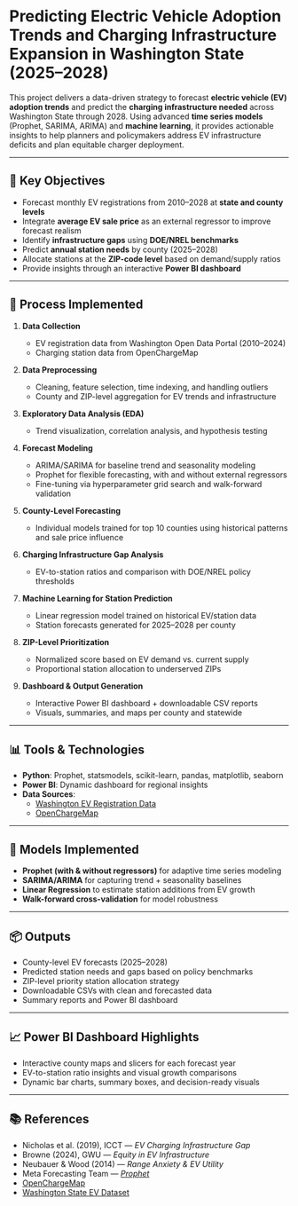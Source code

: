 # Predicting Electric Vehicle Adoption Trends and Charging Infrastructure Expansion in Washington State (2025–2028)

This project delivers a data-driven strategy to forecast **electric vehicle (EV) adoption trends** and predict the **charging infrastructure needed** across Washington State through 2028. Using advanced **time series models** (Prophet, SARIMA, ARIMA) and **machine learning**, it provides actionable insights to help planners and policymakers address EV infrastructure deficits and plan equitable charger deployment.

---

## 🎯 Key Objectives

- Forecast monthly EV registrations from 2010–2028 at **state and county levels**
- Integrate **average EV sale price** as an external regressor to improve forecast realism
- Identify **infrastructure gaps** using **DOE/NREL benchmarks**
- Predict **annual station needs** by county (2025–2028)
- Allocate stations at the **ZIP-code level** based on demand/supply ratios
- Provide insights through an interactive **Power BI dashboard**

---

## 🔁 Process Implemented

1. **Data Collection**
   - EV registration data from Washington Open Data Portal (2010–2024)
   - Charging station data from OpenChargeMap

2. **Data Preprocessing**
   - Cleaning, feature selection, time indexing, and handling outliers
   - County and ZIP-level aggregation for EV trends and infrastructure

3. **Exploratory Data Analysis (EDA)**
   - Trend visualization, correlation analysis, and hypothesis testing

4. **Forecast Modeling**
   - ARIMA/SARIMA for baseline trend and seasonality modeling
   - Prophet for flexible forecasting, with and without external regressors
   - Fine-tuning via hyperparameter grid search and walk-forward validation

5. **County-Level Forecasting**
   - Individual models trained for top 10 counties using historical patterns and sale price influence

6. **Charging Infrastructure Gap Analysis**
   - EV-to-station ratios and comparison with DOE/NREL policy thresholds

7. **Machine Learning for Station Prediction**
   - Linear regression model trained on historical EV/station data
   - Station forecasts generated for 2025–2028 per county

8. **ZIP-Level Prioritization**
   - Normalized score based on EV demand vs. current supply
   - Proportional station allocation to underserved ZIPs

9. **Dashboard & Output Generation**
   - Interactive Power BI dashboard + downloadable CSV reports
   - Visuals, summaries, and maps per county and statewide

---

## 📊 Tools & Technologies

- **Python**: Prophet, statsmodels, scikit-learn, pandas, matplotlib, seaborn  
- **Power BI**: Dynamic dashboard for regional insights  
- **Data Sources**:  
  - [Washington EV Registration Data](https://data.wa.gov)  
  - [OpenChargeMap](https://openchargemap.org)

---

## 🧠 Models Implemented

- **Prophet (with & without regressors)** for adaptive time series modeling
- **SARIMA/ARIMA** for capturing trend + seasonality baselines
- **Linear Regression** to estimate station additions from EV growth
- **Walk-forward cross-validation** for model robustness

---

## 📦 Outputs

- County-level EV forecasts (2025–2028)
- Predicted station needs and gaps based on policy benchmarks
- ZIP-level priority station allocation strategy
- Downloadable CSVs with clean and forecasted data
- Summary reports and Power BI dashboard

---

## 📈 Power BI Dashboard Highlights

- Interactive county maps and slicers for each forecast year
- EV-to-station ratio insights and visual growth comparisons
- Dynamic bar charts, summary boxes, and decision-ready visuals

---

## 📚 References

- Nicholas et al. (2019), ICCT — *EV Charging Infrastructure Gap*
- Browne (2024), GWU — *Equity in EV Infrastructure*
- Neubauer & Wood (2014) — *Range Anxiety & EV Utility*
- Meta Forecasting Team — *[Prophet](https://facebook.github.io/prophet/)*
- [OpenChargeMap](https://openchargemap.org)
- [Washington State EV Dataset](https://data.wa.gov)


